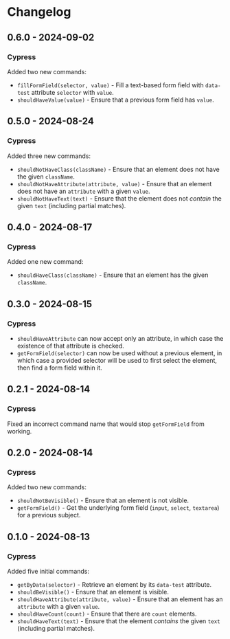 # Changelog

## 0.6.0 - 2024-09-02

### Cypress

Added two new commands:

- `fillFormField(selector, value)` - Fill a text-based form field with `data-test` attribute `selector` with `value`.
- `shouldHaveValue(value)` - Ensure that a previous form field has `value`.

## 0.5.0 - 2024-08-24

### Cypress

Added three new commands:

- `shouldNotHaveClass(className)` - Ensure that an element does not have the given `className`.
- `shouldNotHaveAttribute(attribute, value)` - Ensure that an element does not have an `attribute` with a given `value`.
- `shouldNotHaveText(text)` - Ensure that the element does not _contain_ the given `text` (including partial matches).

## 0.4.0 - 2024-08-17

### Cypress

Added one new command:

- `shouldHaveClass(className)` - Ensure that an element has the given `className`.

## 0.3.0 - 2024-08-15

### Cypress

- `shouldHaveAttribute` can now accept only an attribute, in which case the existence of that attribute is checked.
- `getFormField(selector)` can now be used without a previous element, in which case a provided selector will be used to first select the element, then find a form field within it.

## 0.2.1 - 2024-08-14

### Cypress

Fixed an incorrect command name that would stop `getFormField` from working.

## 0.2.0 - 2024-08-14

### Cypress

Added two new commands:

- `shouldNotBeVisible()` - Ensure that an element is not visible.
- `getFormField()` - Get the underlying form field (`input`, `select`, `textarea`) for a previous subject.

## 0.1.0 - 2024-08-13

### Cypress

Added five initial commands:

- `getByData(selector)` - Retrieve an element by its `data-test` attribute.
- `shouldBeVisible()` - Ensure that an element is visible.
- `shouldHaveAttribute(attribute, value)` - Ensure that an element has an `attribute` with a given `value`.
- `shouldHaveCount(count)` - Ensure that there are `count` elements.
- `shouldHaveText(text)` - Ensure that the element _contains_ the given `text` (including partial matches).
